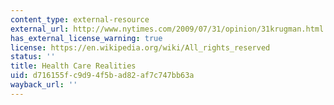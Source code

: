 ```yaml
---
content_type: external-resource
external_url: http://www.nytimes.com/2009/07/31/opinion/31krugman.html
has_external_license_warning: true
license: https://en.wikipedia.org/wiki/All_rights_reserved
status: ''
title: Health Care Realities
uid: d716155f-c9d9-4f5b-ad82-af7c747bb63a
wayback_url: ''
---
```

